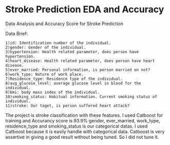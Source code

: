 # Stroke Prediction EDA and Accuracy
 Data Analysis and Accuracy Score for Stroke Prediction
 
 Data Brief:

    1)id: Identification number of the individual.
    2)gender: Gender of the individual.
    3)hypertension: Health related parameter, does person have hypertension.
    4)heart_disease: Health related parameter, does person have heart disease.
    5)ever_married: Personal information, is person married on not?
    6)work_type: Nature of work place.
    7)Residence_type: Residence type of the individual.
    8)avg_glucose_level: average glucose level in blood for the individual.
    9)bmi: body mass index of the individual.
    10)smoking_status: Habitual information. Current smoking status of individual.
    11)stroke: Our taget, is person suffered heart attack?


The project is stroke classification with these features.
I used Catboost for training and Accurancy score is 93.9%
gender, ever_married, work_type, residence_type and smoking_status is our categorical datas.
I used Catboost because it is easily handle with categorical data.
Catboost is very assertive in giving a good result without being tuned. So I did not tune it.
